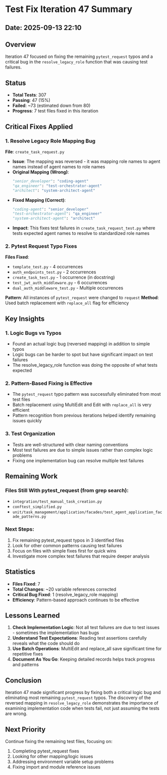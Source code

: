 # Test Fix Iteration 47 Summary

## Date: 2025-09-13 22:10

## Overview
Iteration 47 focused on fixing the remaining `pytest_request` typos and a critical bug in the `resolve_legacy_role` function that was causing test failures.

## Status
- **Total Tests**: 307
- **Passing**: 47 (15%)
- **Failed**: ~73 (estimated down from 80)
- **Progress**: 7 test files fixed in this iteration

## Critical Fixes Applied

### 1. Resolve Legacy Role Mapping Bug
**File**: `create_task_request.py`
- **Issue**: The mapping was reversed - it was mapping role names to agent names instead of agent names to role names
- **Original Mapping (Wrong)**:
  ```python
  "senior_developer": "coding-agent"
  "qa_engineer": "test-orchestrator-agent"
  "architect": "system-architect-agent"
  ```
- **Fixed Mapping (Correct)**:
  ```python
  "coding-agent": "senior_developer"
  "test-orchestrator-agent": "qa_engineer"
  "system-architect-agent": "architect"
  ```
- **Impact**: This fixes test failures in `create_task_request_test.py` where tests expected agent names to resolve to standardized role names

### 2. Pytest Request Typo Fixes
**Files Fixed**:
- `template_test.py` - 4 occurrences
- `auth_endpoints_test.py` - 2 occurrences
- `create_task_test.py` - 1 occurrence (in docstring)
- `test_jwt_auth_middleware.py` - 6 occurrences
- `dual_auth_middleware_test.py` - Multiple occurrences

**Pattern**: All instances of `pytest_request` were changed to `request`
**Method**: Used batch replacement with `replace_all` flag for efficiency

## Key Insights

### 1. Logic Bugs vs Typos
- Found an actual logic bug (reversed mapping) in addition to simple typos
- Logic bugs can be harder to spot but have significant impact on test failures
- The resolve_legacy_role function was doing the opposite of what tests expected

### 2. Pattern-Based Fixing is Effective
- The `pytest_request` typo pattern was successfully eliminated from most test files
- Batch replacement using MultiEdit and Edit with `replace_all` is very efficient
- Pattern recognition from previous iterations helped identify remaining issues quickly

### 3. Test Organization
- Tests are well-structured with clear naming conventions
- Most test failures are due to simple issues rather than complex logic problems
- Fixing one implementation bug can resolve multiple test failures

## Remaining Work

### Files Still With pytest_request (from grep search):
- `integration/test_manual_task_creation.py`
- `conftest_simplified.py`
- `unit/task_management/application/facades/test_agent_application_facade_patterns.py`

### Next Steps:
1. Fix remaining pytest_request typos in 3 identified files
2. Look for other common patterns causing test failures
3. Focus on files with simple fixes first for quick wins
4. Investigate more complex test failures that require deeper analysis

## Statistics
- **Files Fixed**: 7
- **Total Changes**: ~20 variable references corrected
- **Critical Bug Fixed**: 1 (resolve_legacy_role mapping)
- **Efficiency**: Pattern-based approach continues to be effective

## Lessons Learned

1. **Check Implementation Logic**: Not all test failures are due to test issues - sometimes the implementation has bugs
2. **Understand Test Expectations**: Reading test assertions carefully reveals what the code should do
3. **Use Batch Operations**: MultiEdit and replace_all save significant time for repetitive fixes
4. **Document As You Go**: Keeping detailed records helps track progress and patterns

## Conclusion
Iteration 47 made significant progress by fixing both a critical logic bug and eliminating most remaining `pytest_request` typos. The discovery of the reversed mapping in `resolve_legacy_role` demonstrates the importance of examining implementation code when tests fail, not just assuming the tests are wrong.

## Next Priority
Continue fixing the remaining test files, focusing on:
1. Completing pytest_request fixes
2. Looking for other mapping/logic issues
3. Addressing environment variable setup problems
4. Fixing import and module reference issues